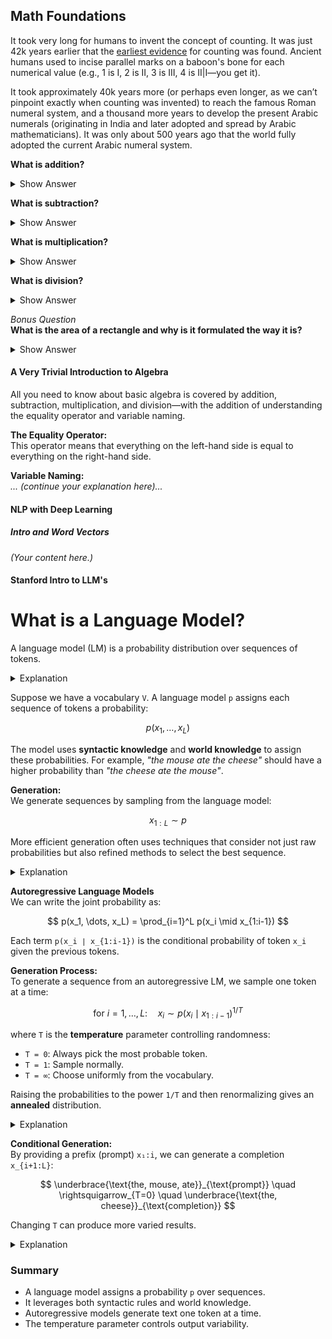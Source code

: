 ## Math Foundations

It took very long for humans to invent the concept of counting. It was just 42k years earlier that the [earliest evidence](https://en.wikipedia.org/wiki/History_of_ancient_numeral_systems) for counting was found. Ancient humans used to incise parallel marks on a baboon's bone for each numerical value (e.g., 1 is I, 2 is II, 3 is III, 4 is II|I—you get it).

It took approximately 40k years more (or perhaps even longer, as we can’t pinpoint exactly when counting was invented) to reach the famous Roman numeral system, and a thousand more years to develop the present Arabic numerals (originating in India and later adopted and spread by Arabic mathematicians). It was only about 500 years ago that the world fully adopted the current Arabic numeral system.

**What is addition?**

<details>
  <summary>Show Answer</summary>

  **For Discrete Values:**  
  There isn’t an official definition per se, but addition is just counting the total of discrete quantities from individual collections (like single units, people, books, papers, letters, etc.).

  **For Non-Integer Real Numbers:**  
  It’s about finding the combined scale of the individual items—essentially, placing the collections side by side.

  **For Continuous (Non-Discrete) Values:**  
  Think of it as adding many quantifiably infinitesimal values from each continuous quantity and then scaling the result back to an integer level. For example, to add 1.43 and 2.21, you could split them into units of 0.01 (so 1.43 becomes 143 and 2.21 becomes 221), add to get 364, and then scale back to 3.64.
</details>

**What is subtraction?**

<details>
  <summary>Show Answer</summary>

  **For Discrete Values:**  
  Subtraction can be seen as counting the absence of something. It can also be understood as the opposite of addition; for instance, in `a - b`, you’re essentially asking: “How many units do I need to add to `b` to reach `a`?”

  **For Continuous (Non-Discrete) Values:**  
  The same ideas apply as with addition, but with a focus on the difference between the scaled values.
</details>

**What is multiplication?**

<details>
  <summary>Show Answer</summary>

  **For Discrete Values:**  
  Multiplication is just repeated addition. If you have `x` groups each containing `y` discrete items, multiplying them (`x * y`) gives you the total number of items. It’s a form of scaling.

  **For Continuous (Non-Discrete) Values:**  
  The concept is analogous to the discrete case, with the appropriate adjustments for continuous measures.
</details>

**What is division?**

<details>
  <summary>Show Answer</summary>

  **For Discrete Values:**  
  Division is a bit trickier. You can think of it in several ways:
  1. **Inverse of Multiplication:** How many times does `x` fit into `y` (i.e. `z = y / x`)?
  2. **Splitting Apart**
  3. **Scaling Down**
  4. **Consolidating**
  5. **Repeated Subtraction**

  **For Continuous (Non-Discrete) Values:**  
  The ideas are similar to multiplication, adjusted for continuous measurements.
</details>

*Bonus Question*  
**What is the area of a rectangle and why is it formulated the way it is?**

<details>
  <summary>Show Answer</summary>

  The area of a rectangle is defined as length times breadth (`l * b`) because it represents the number of 1×1 squares that fit into the rectangle. There are `b` squares across the breadth and `l` rows of these squares along the length, so the total number of squares (and thus the area) is `l * b`.

  **Personal Trivia:**  
  I didn’t think about this until I was 18—long after high school—when I couldn’t sleep and began pondering why the area of a rectangle is `l * b`, leading to a 5-day existential crisis.
</details>

#### A Very Trivial Introduction to Algebra

All you need to know about basic algebra is covered by addition, subtraction, multiplication, and division—with the addition of understanding the equality operator and variable naming.

**The Equality Operator:**  
This operator means that everything on the left-hand side is equal to everything on the right-hand side.

**Variable Naming:**  
*... (continue your explanation here)...*

#### NLP with Deep Learning

##### Intro and Word Vectors

*(Your content here.)*

#### Stanford Intro to LLM's

# What is a Language Model?

A language model (LM) is a probability distribution over sequences of tokens.

<details>
  <summary>Explanation</summary>

  Consider a vocabulary `V` of tokens. A language model `p` assigns a probability (between 0 and 1) to each sequence of tokens `x₁, …, x_L ∈ V`, denoted as:

  $$ p(x_1, \dots, x_L) $$

  This probability indicates how "good" or likely a sequence is. For example, if  
  `V = {ate, ball, cheese, mouse, the}`, then the LM might assign:
  
  $$ p(\{the\}, \{mouse\}, \{ate\}, \{the\}, \{cheese\}) = 0.02 $$
  
  and so on.
</details>

Suppose we have a vocabulary `V`. A language model `p` assigns each sequence of tokens a probability:

$$ p(x_1, \dots, x_L) $$

The model uses **syntactic knowledge** and **world knowledge** to assign these probabilities. For example, *"the mouse ate the cheese"* should have a higher probability than *"the cheese ate the mouse"*.

**Generation:**  
We generate sequences by sampling from the language model:

$$ x_{1:L} \sim p $$

More efficient generation often uses techniques that consider not just raw probabilities but also refined methods to select the best sequence.

<details>
  <summary>Explanation</summary>

  In other words, even though every permutation has a probability, we usually want the best sequence—not just any high-probability sequence. This is achieved using advanced sampling techniques.
</details>

**Autoregressive Language Models**  
We can write the joint probability as:

$$
p(x_1, \dots, x_L) = \prod_{i=1}^L p(x_i \mid x_{1:i-1})
$$

Each term `p(x_i ∣ x_{1:i-1})` is the conditional probability of token `x_i` given the previous tokens.

**Generation Process:**  
To generate a sequence from an autoregressive LM, we sample one token at a time:

$$
\text{for } i = 1, \dots, L: \quad x_i \sim p(x_i \mid x_{1:i-1})^{1/T}
$$

where `T` is the **temperature** parameter controlling randomness:
- `T = 0`: Always pick the most probable token.
- `T = 1`: Sample normally.
- `T = ∞`: Choose uniformly from the vocabulary.

Raising the probabilities to the power `1/T` and then renormalizing gives an **annealed** distribution.

<details>
  <summary>Explanation</summary>

  Adjusting `T` softens or sharpens the peaks in the probability distribution, influencing the diversity of the generated text.
</details>

**Conditional Generation:**  
By providing a prefix (prompt) `x₁:i`, we can generate a completion `x_{i+1:L}`:

$$
\underbrace{\text{the, mouse, ate}}_{\text{prompt}} \quad \rightsquigarrow_{T=0} \quad \underbrace{\text{the, cheese}}_{\text{completion}}
$$

Changing `T` can produce more varied results.

<details>
  <summary>Explanation</summary>

  In summary, using a temperature `T` lets you control how diverse or predictable the output of your language model is.
</details>

### Summary

- A language model assigns a probability `p` over sequences.
- It leverages both syntactic rules and world knowledge.
- Autoregressive models generate text one token at a time.
- The temperature parameter controls output variability.



<script type="text/javascript" async
  src="https://polyfill.io/v3/polyfill.min.js?features=es6">
</script>
<script type="text/javascript" async
  src="https://cdn.jsdelivr.net/npm/mathjax@3/es5/tex-mml-chtml.js">
</script>

